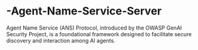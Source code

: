 # -Agent-Name-Service-Server
Agent Name Service (ANS) Protocol, introduced by the OWASP GenAI Security Project, is a foundational framework designed to facilitate secure discovery and interaction among AI agents. 
